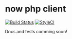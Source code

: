 # now php client

[![Build Status](https://img.shields.io/travis/joecohens/now-php-client/master.svg?style=flat-square)](https://travis-ci.org/joecohens/now-php-client)
[![StyleCI](https://styleci.io/repos/106905656/shield?branch=master)](https://styleci.io/repos/106905656)

Docs and tests comming soon!
